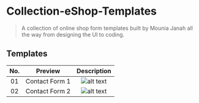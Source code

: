 # Collection-eShop-Templates
 
> A collection of online shop form templates built by Mounia Janah all the way from designing the UI to coding. 

## Templates

| No. |   Preview    |                                            Description                                            |    
| :-: | :----------: | :-----------------------------------------------------------------------------------------------: | 
| 01  | Contact Form 1 | ![alt text](https://github.com/MoonJanah/Collection-eShop-Templates/blob/main/E-Shop-Template1.png) | 
| 02  | Contact Form 2 | ![alt text](https://github.com/MoonJanah/Collection-eShop-Templates/blob/main/E-Shop-Template2.png) | 


